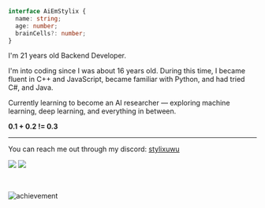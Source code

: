 ```ts
interface AiEmStylix {
  name: string;
  age: number;
  brainCells?: number;
}
```

I'm 21 years old Backend Developer.

I'm into coding since I was about 16 years old. During this time, I became fluent in C++ and JavaScript, became familiar with Python, and had tried C#, and Java.

Currently learning to become an AI researcher — exploring machine learning, deep learning, and everything in between.

**0.1 + 0.2 != 0.3**

---

You can reach me out through my discord: <a href="https://discord.com/users/827751676470886420" target="_blank">stylixuwu</a>

![](https://raw.githubusercontent.com/AiEmStylix/github-stats/master/generated/overview.svg#gh-dark-mode-only)
![](https://raw.githubusercontent.com/AiEmStylix/github-stats/master/generated/languages.svg#gh-dark-mode-only)



<br/>

![achievement](https://user-images.githubusercontent.com/79142358/201485976-659bcdc0-75ed-4609-8dc4-7ca4ffd2ff7a.png)
